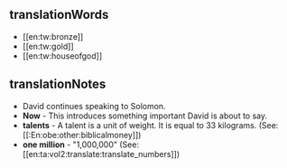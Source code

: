 ## translationWords

* [[en:tw:bronze]]
* [[en:tw:gold]]
* [[en:tw:houseofgod]]

## translationNotes

* David continues speaking to Solomon.
* **Now** - This introduces something important David is about to say.
* **talents** - A talent is a unit of weight. It is equal to 33 kilograms. (See: [[:En:obe:other:biblicalmoney]])
* **one million** - "1,000,000" (See: [[en:ta:vol2:translate:translate_numbers]])
